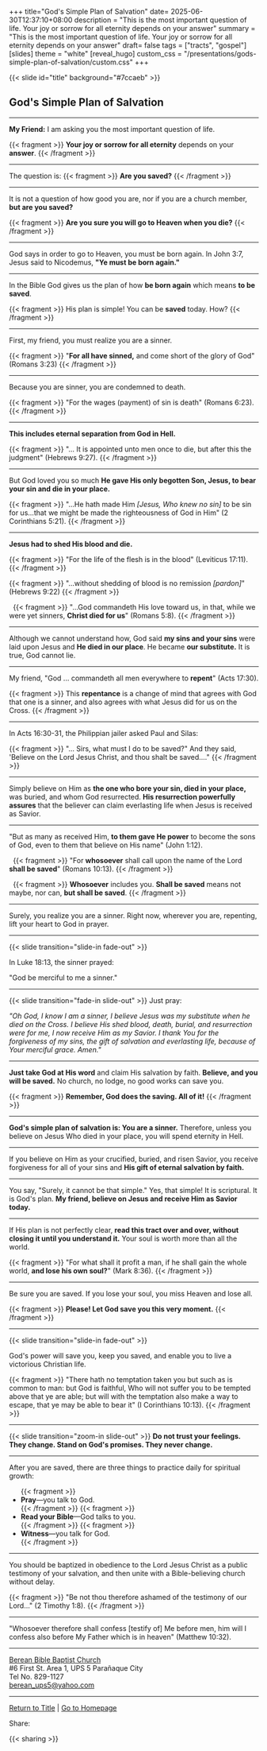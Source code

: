 +++
title="God's Simple Plan of Salvation"
date= 2025-06-30T12:37:10+08:00
description = "This is the most important question of life. Your joy or sorrow for all eternity depends on your answer"
summary = "This is the most important question of life. Your joy or sorrow for all eternity depends on your answer"
draft= false
tags = ["tracts", "gospel"]
[slides]
  theme = "white"
[reveal_hugo]
  custom_css = "/presentations/gods-simple-plan-of-salvation/custom.css"
+++

{{< slide id="title" background="#7ccaeb"  >}}

## God's Simple Plan of Salvation

---


<b class="redtext">My Friend:</b> I am asking you the most important question of life.

{{< fragment >}}
**Your joy or sorrow for all eternity** depends on your **answer**.
{{< /fragment >}}

---

The question is:
{{< fragment >}}
<b>Are you saved?</b>
{{< /fragment >}}

---

It is not a question of how good you are,
nor if you are a church member, **but are you saved?** 

{{< fragment >}}
**Are you sure you will go to Heaven when you die?**
{{< /fragment >}}

---

God says in order to go to Heaven, you must be born again. In John 3:7, Jesus said to Nicodemus, <b class="redtext">"Ye must be born again."</b>

---

In the Bible God gives us the plan of how **be born again** which means **to be saved**. 

{{< fragment >}}
His plan is simple! You can be **saved** today. How?
{{< /fragment >}}

---


First, my friend, you must realize you are a sinner. 

{{< fragment >}}
<span class="redtext">"**For all have sinned,** and come short of the glory of God"</span> (Romans 3:23)
{{< /fragment >}}

---

Because you are sinner, you are condemned to death. 

{{< fragment >}}
<span class="redtext">"For the wages </span>(payment) <span class="redtext">of sin is death"</span> (Romans 6:23). 
{{< /fragment >}}

---
**This includes eternal separation from God in Hell.**

{{< fragment >}}
<span class="redtext">"... It is appointed unto men once to die, but after this the judgment"</span> (Hebrews 9:27).
{{< /fragment >}}

---

But God loved you so much **He gave His only begotten Son, Jesus, to bear your sin and die in your place.** 

{{< fragment >}}
<span class="redtext">"...He hath made Him</span> *[Jesus, Who knew no sin]* <span class="redtext">to be sin for us...that we might be made the righteousness of God in Him"</span> (2 Corinthians 5:21).
{{< /fragment >}}

---

**Jesus had to shed His blood and die.** 

{{< fragment >}}
<span class="redtext">"For the life of the flesh is in the blood"</span> (Leviticus 17:11). 
{{< /fragment >}}
&nbsp;

{{< fragment >}}
<span class="redtext">"...without shedding of blood is no remission</span> *[pardon]*" (Hebrews 9:22)
{{< /fragment >}}

&nbsp;
{{< fragment >}}
<span class="redtext">"...God commandeth His love toward us, in that, while we were yet sinners, **Christ died for us**"</span> (Romans 5:8).
{{< /fragment >}}


---

Although we cannot understand how, God said **my sins and your sins** were laid upon Jesus and **He died in our place**. He became **our substitute.** It is true, God cannot lie.

---

My friend, <span class="redtext">"God ... commandeth all men everywhere to **repent**"</span> (Acts 17:30). 

{{< fragment >}}
This **repentance** is a change of mind that agrees with God that one is a sinner, and also agrees with what Jesus did for us on the Cross.
{{< /fragment >}}

---

In Acts 16:30-31, the Philippian jailer asked Paul and Silas: 

{{< fragment >}}
<span class="redtext">"... Sirs, what must I do to be saved?" And they said, 'Believe on the Lord Jesus Christ, and thou shalt be saved...."</span>
{{< /fragment >}}

---

Simply believe on Him as **the one who bore your sin, died in your place,** was buried, and whom God resurrected. **His resurrection powerfully assures** that the believer can claim everlasting life when Jesus is received as Savior.

---

<span class="redtext">"But as many as received Him, **to them gave He power** to become the sons of God, even to them that believe on His name"</span> (John 1:12).

&nbsp;
{{< fragment >}}
<span class="redtext">"For **whosoever** shall call upon the name of the Lord **shall be saved**"</span> (Romans 10:13).
{{< /fragment >}}

&nbsp;
{{< fragment >}}
**Whosoever** includes you. **Shall be saved** means not maybe, nor can, **but shall be saved**.
{{< /fragment >}}

---

Surely, you realize you are a sinner. Right now, wherever you are, repenting, lift your heart to God in prayer.

---

{{< slide transition="slide-in fade-out" >}}

In Luke 18:13, the sinner prayed: 

<span class="redtext">"God be merciful to me a sinner."</span>

---
{{< slide transition="fade-in slide-out" >}}
Just pray: 

*"Oh God, I know I am a sinner, I believe Jesus was my substitute when he died on the Cross. I believe His shed blood, death, burial, and resurrection were for me, I now receive Him as my Savior. I thank You for the forgiveness of my sins, the gift of salvation and everlasting life, because of Your merciful grace. Amen."*


---

**Just take God at His word** and claim His salvation by faith. **Believe, and you will be saved.** No church, no lodge, no good works can save you. 

{{< fragment >}}
**Remember, God does the saving. All of it!**
{{< /fragment >}}

---

**God's simple plan of salvation is: You are a sinner.** Therefore, unless you believe on Jesus Who died in your place, you will spend eternity in Hell.

---

If you believe on Him as your crucified, buried, and risen Savior, you receive forgiveness for all of your sins and **His gift of eternal salvation by faith.**

---

You say, "Surely, it cannot be that simple." Yes, that simple! It is scriptural. It is God's plan. **My friend, believe on Jesus and receive Him as Savior today.**

---

If His plan is not perfectly clear, **read this tract over and over, without closing it until you understand it.** Your soul is worth more than all the world.


{{< fragment >}}
<span class="redtext">"For what shall it profit a man, if he shall gain the whole world, **and lose his own soul?**"</span> (Mark 8:36).
{{< /fragment >}}

---

Be sure you are saved. If you lose your soul, you miss Heaven and lose all. 

{{< fragment >}}
**Please! Let God save you this very moment.**
{{< /fragment >}}

---

{{< slide transition="slide-in fade-out" >}}

God's power will save you, keep you saved, and enable you to live a victorious Christian life. 

{{< fragment >}}
<span class="redtext">"There hath no temptation taken you but such as is common to man: but God is faithful, Who will not suffer you to be tempted above that ye are able; but will with the temptation also make a way to escape, that ye may be able to bear it"</span> (I Corinthians 10:13).
{{< /fragment >}}

---

{{< slide transition="zoom-in slide-out"  >}}
**Do not trust your feelings. They change. Stand on God's promises. They never change.** 

---

After you are saved, there are three things to practice daily for spiritual growth: 

<ul>
{{< fragment >}}<li><b>Pray</b>—you talk to God.</li>{{< /fragment >}}
{{< fragment >}}<li><b>Read your Bible</b>—God talks to you.</li>{{< /fragment >}}
{{< fragment >}}<li><b>Witness</b>—you talk for God.</li>{{< /fragment >}}
</ul>

---

You should be baptized in obedience to the Lord Jesus Christ as a public testimony of your salvation, and then unite with a Bible-believing church without delay. 

{{< fragment >}}
<span class="redtext">"Be not thou therefore ashamed of the testimony of our Lord..."</span> (2 Timothy 1:8).
{{< /fragment >}}

---

<span class="redtext">"Whosoever therefore shall confess</span> [testify of] <span class="redtext">Me before men, him will I confess also before My Father which is in heaven"</span> (Matthew 10:32).

---

 
<a href="https://www.bereanbbc.org/" rel="nofollow" target="_blank">Berean Bible Baptist Church</a><br/>
#6 First St. Area 1, UPS 5 Parañaque City <br/>
Tel No. 829-1127<br/>
<a href="mailto:berean_ups5@yahoo.com">berean_ups5@yahoo.com</a>

 
---


<p> 

<a href="#title">Return to Title</a> | <a href="/">Go to Homepage</a>

</p>

Share: 
 
{{< sharing >}}


